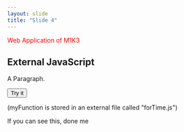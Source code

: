 ```yaml
---
layout: slide
title: "Slide 4"
---
```

<p style="color:red">Web Application of M1K3</p>


<h2>External JavaScript</h2>

<p id="demo">A Paragraph.</p>

<button type="button" onclick="myFunction()">Try it</button>

<p>(myFunction is stored in an external file called "forTime.js")</p>

<script src="/script/myScript.js"></script>

If you can see this, done me

